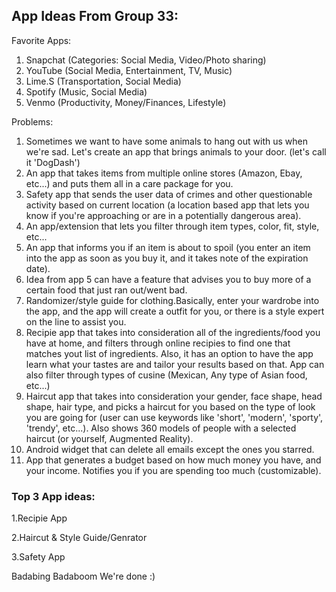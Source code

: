 ## App Ideas From Group 33:
Favorite Apps:

1. Snapchat (Categories: Social Media, Video/Photo sharing)
2. YouTube (Social Media, Entertainment, TV, Music)
3. Lime.S (Transportation, Social Media)
4. Spotify (Music, Social Media)
5. Venmo (Productivity, Money/Finances, Lifestyle)

Problems:
1. Sometimes we want to have some animals to hang out with us when we're sad. Let's create an app that brings animals to your door. (let's call it 'DogDash')
2. An app that takes items from multiple online stores (Amazon, Ebay, etc...) and puts them all in a care package for you.
3. Safety app that sends the user data of crimes and other questionable activity based on current location (a location based app that lets you know if you're approaching or are in a potentially dangerous area).
4. An app/extension that lets you filter through item types, color, fit, style, etc...
5. An app that informs you if an item is about to spoil (you enter an item into the app as soon as you buy it, and it takes note of the expiration date). 
6. Idea from app 5 can have a feature that advises you to buy more of a certain food that just ran out/went bad.
7. Randomizer/style guide for clothing.Basically, enter your wardrobe into the app, and the app will create a outfit for you, or there is a style expert on the line to assist you.
8. Recipie app that takes into consideration all of the ingredients/food you have at home, and filters through online recipies to find one that matches yout list of ingredients. Also, it has an option to have the app learn what your tastes are and tailor your results based on that. App can also filter through types of cusine (Mexican, Any type of Asian food, etc...)
9. Haircut app that takes into consideration your gender, face shape, head shape, hair type, and picks a haircut for you based on the type of look you are going for (user can use keywords like 'short', 'modern', 'sporty', 'trendy', etc...). Also shows 360 models of people with a selected haircut (or yourself, Augmented Reality).
10. Android widget that can delete all emails except the ones you starred.
11. App that generates a budget based on how much money you have, and your income. Notifies you if you are spending too much (customizable).

### Top 3 App ideas:

1.Recipie App 

2.Haircut & Style Guide/Genrator

3.Safety App

Badabing Badaboom We're done  :)
